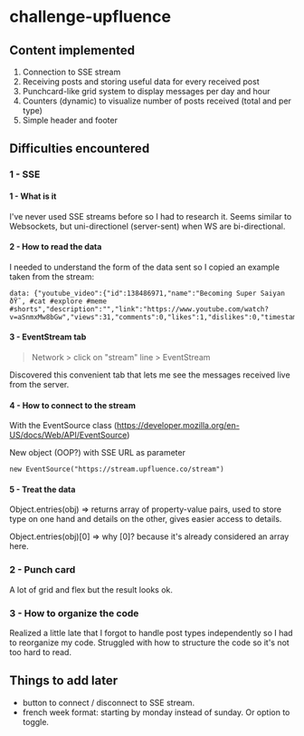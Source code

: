 # challenge-upfluence

## Content implemented

1. Connection to SSE stream
2. Receiving posts and storing useful data for every received post
3. Punchcard-like grid system to display messages per day and hour
4. Counters (dynamic) to visualize number of posts received (total and per type)
5. Simple header and footer

## Difficulties encountered

### 1 - SSE

#### 1 - What is it

I've never used SSE streams before so I had to research it.
Seems similar to Websockets, but uni-directionel (server-sent) when WS are bi-directional.

#### 2 - How to read the data

I needed to understand the form of the data sent so I copied an example taken from the stream:

    data: {"youtube_video":{"id":138486971,"name":"Becoming Super Saiyan ðŸ˜‚ #cat #explore #meme #shorts","description":"","link":"https://www.youtube.com/watch?v=aSnmxMw8bGw","views":31,"comments":0,"likes":1,"dislikes":0,"timestamp":1713383491,"post_id":"aSnmxMw8bGw"}}

#### 3 - EventStream tab

> Network > click on "stream" line > EventStream

Discovered this convenient tab that lets me see the messages received live from the server.

#### 4 - How to connect to the stream

With the EventSource class (https://developer.mozilla.org/en-US/docs/Web/API/EventSource)

New object (OOP?) with SSE URL as parameter

    new EventSource("https://stream.upfluence.co/stream")

#### 5 - Treat the data

Object.entries(obj) => returns array of property-value pairs, used to store type on one hand and details on the other, gives easier access to details.

Object.entries(obj)[0] => why [0]? because it's already considered an array here.

### 2 - Punch card

A lot of grid and flex but the result looks ok.

### 3 - How to organize the code

Realized a little late that I forgot to handle post types independently so I had to reorganize my code.
Struggled with how to structure the code so it's not too hard to read.

## Things to add later

- button to connect / disconnect to SSE stream.
- french week format: starting by monday instead of sunday. Or option to toggle.
